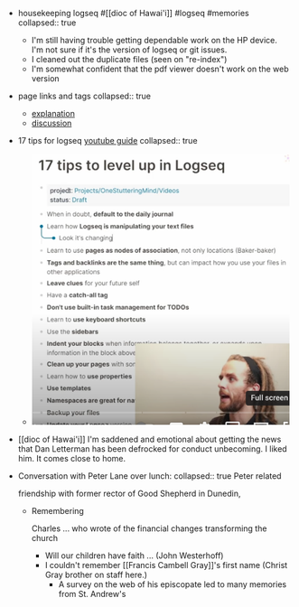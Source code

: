- housekeeping logseq #[[dioc of Hawai'i]] #logseq #memories
  collapsed:: true
	- I'm still having trouble getting dependable work on the HP device. I'm not sure if it's the version of logseq or git issues.
	- I cleaned out the duplicate files (seen on "re-index")
	- I'm somewhat confident that the pdf viewer doesn't work on the web version
- page links and tags
  collapsed:: true
	- [explanation](https://discuss.logseq.com/t/the-difference-between-page-links-tags-and-properties/8393)
	- [discussion](https://discuss.logseq.com/t/the-difference-between-page-links-tags-and-properties/8393/2)
- 17 tips for logseq [youtube guide](https://youtu.be/Fnxq3iITAJk)
  collapsed:: true
	- ![17-logseq-tips.png](../assets/17-logseq-tips_1666883289047_0.png)
- [[dioc of Hawai'i]] I'm saddened and emotional about getting the news that Dan Letterman has been defrocked for conduct unbecoming. I liked him. It comes close to home.
- Conversation with Peter Lane over lunch: 
  collapsed:: true
  Peter related 
  
  friendship with former rector of Good Shepherd in Dunedin,
	- Remembering 
	  
	  Charles ... who wrote of the financial changes transforming the church
		- Will our children have faith ... (John Westerhoff)
		- I couldn't remember [[Francis Cambell Gray]]'s first name (Christ Gray brother on staff here.)
			- A survey on the web of his episcopate led to many memories from St. Andrew's